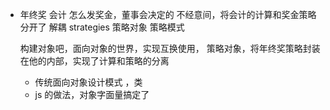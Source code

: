- 年终奖 会计
  怎么发奖金，董事会决定的
  不经意间，将会计的计算和奖金策略分开了
  解耦
  strategies 策略对象
  策略模式

  构建对象吧，面向对象的世界，实现互换使用，
  策略对象，将年终奖策略封装在他的内部，实现了计算和策略的分离

  - 传统面向对象设计模式 ，类
  - js 的做法，对象字面量搞定了